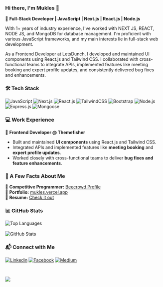 ### Hi there, I'm Mukles 👋  

🚀 **Full-Stack Developer | JavaScript | Next.js | React.js | Node.js**  


With 1+ years of industry experience, I've worked with NEXT JS, REACT, NODE JS, and MongoDB for database management. I'm proficient with various JavaScript frameworks, and my main interests lie in full-stack web development.

As a Frontend Developer at LetsDunch, I developed and maintained UI components using React.js and Tailwind CSS. I collaborated with cross-functional teams to integrate APIs, implemented features like meeting booking and expert profile updates, and consistently delivered bug fixes and enhancements.

### 🛠️ Tech Stack  
![JavaScript](https://img.shields.io/badge/JavaScript-F7DF1E?style=for-the-badge&logo=javascript&logoColor=black)
![Next.js](https://img.shields.io/badge/Next.js-000000?style=for-the-badge&logo=nextdotjs&logoColor=white)
![React.js](https://img.shields.io/badge/React.Js-23272F?logo=react&logoColor=149ECA&style=for-the-badge)
![TailwindCSS](https://img.shields.io/badge/Tailwind_CSS-07B0CE?style=for-the-badge&logo=tailwind-css&logoColor=white)
![Bootstrap](https://img.shields.io/badge/Bootstrap-563D7C?style=for-the-badge&logo=bootstrap&logoColor=white)
![Node.js](https://img.shields.io/badge/Node.js-43853D?style=for-the-badge&logo=node.js&logoColor=white)
![Express.js](https://img.shields.io/badge/Express.js-292929?logo=express&logoColor=white&style=for-the-badge)
![Mongoose](https://img.shields.io/badge/Mongoose-yellowgreen?style=for-the-badge) 

### 💻 Work Experience  
🔹 **Frontend Developer @ Themefisher**  
- Built and maintained **UI components** using React.js and Tailwind CSS.  
- Integrated APIs and implemented features like **meeting booking** and **expert profile updates**.  
- Worked closely with cross-functional teams to deliver **bug fixes and feature enhancements**.  

### 🌟 A Few Facts About Me  
📌 **Competitive Programmer:** [Beecrowd Profile](https://www.beecrowd.com/@mukles)  
📌 **Portfolio:** [mukles.vercel.app](https://www.mukles.vercel.app)  
📌 **Resume:** [Check it out](#)  

### 📊 GitHub Stats  
![Top Languages](https://github-readme-stats.vercel.app/api/top-langs/?username=mukles&layout=compact&theme=radical)  
<br/>
![GitHub Stats](https://github-readme-stats.vercel.app/api?username=mukles&show_icons=true&theme=radical)  

### 📬 Connect with Me  

[![Linkedin](https://img.shields.io/badge/LinkedIn-0077B5?style=for-the-badge&logo=linkedin&logoColor=white)](https://www.linkedin.com/in/mukles-hossen-454991227)
[![Facebook](https://img.shields.io/badge/Facebook-1877F2?style=for-the-badge&logo=facebook&logoColor=white)](https://www.facebook.com/mukles.116476)
[![Medium](https://img.shields.io/badge/Medium-black?style=for-the-badge&logo=medium&logoColor=white)](https://medium.com/@mukles)

<br/>
<!-- GitHub Profile Views Counter -->

![](https://komarev.com/ghpvc/?username=mukles)
